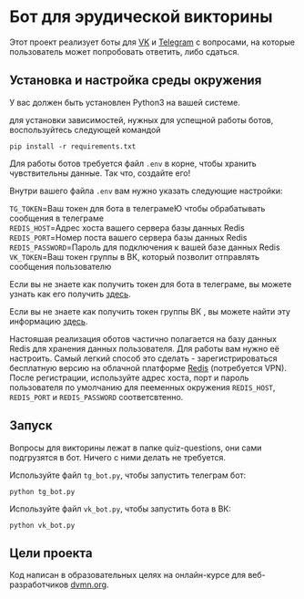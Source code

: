# Бот для эрудической викторины

Этот проект реализует боты для [VK](https://vk.com/paser_group) и [Telegram](https://t.me/quiz_paser_bot) с вопросами, на которые пользователь может попробовать ответить, либо сдаться.

## Установка и настройка среды окружения

У вас должен быть установлен Python3 на вашей системе.

для установки зависимостей, нужных для успещной работы ботов, воспользуйтесь следующей командой
```
pip install -r requirements.txt
```

Для работы ботов требуется файл `.env` в корне, чтобы хранить чувствительны данные. Так что, создайте его!

Внутри вашего файла `.env` вам нужно указать следующие настройки:

`TG_TOKEN`=Ваш токен для бота в телеграмеЮ чтобы обрабатывать сообщения в телеграме   
`REDIS_HOST`=Адрес хоста вашего сервера базы данных Redis   
`REDIS_PORT`=Номер поста вашего сервера базы данных Redis   
`REDIS_PASSWORD`=Пароль для подключения к вашей базе данных Redis   
`VK_TOKEN`=Ваш токен группы в ВК, который позволит отправлять сообщения пользователю   

Если вы не знаете как получить токен для бота в телеграме, вы можете узнать как его получить [здесь](https://core.telegram.org/bots#3-how-do-i-create-a-bot).

Если вы не знаете как получить токен группы ВК , вы можете найти эту информацию [здесь](https://dev.vk.com/api/community-messages/getting-started#Получение%20ключа%20доступа%20в%20настройках%20сообщества).

Настояшая реализация оботов частично полагается на базу данных Redis для хранения данных пользователя. Для работы вам нужно её настроить.
Самый легкий способ это сделать - зарегистрироваться бесплатную версию на облачной платформе [Redis](https://redis.com/try-free/) (потребуется VPN).
После регистрации, используйте адрес хоста, порт и пароль пользователя по умолчанию для пееменных окружения `REDIS_HOST`, `REDIS_PORT` и `REDIS_PASSWORD` соответсвтенно.
  
## Запуск

Вопросы для викторины лежат в папке quiz-questions, они сами подгрузятся в бот. Ничего с ними делать не требуется.

Используйте файл `tg_bot.py`, чтобы запустить телеграм бот:

```
python tg_bot.py 
```

Используйте файл `vk_bot.py`, чтобы запустить бота в ВК:

```
python vk_bot.py 
```

## Цели проекта

Код написан в образовательных целях на онлайн-курсе для веб-разработчиков [dvmn.org](https://dvmn.org/).
